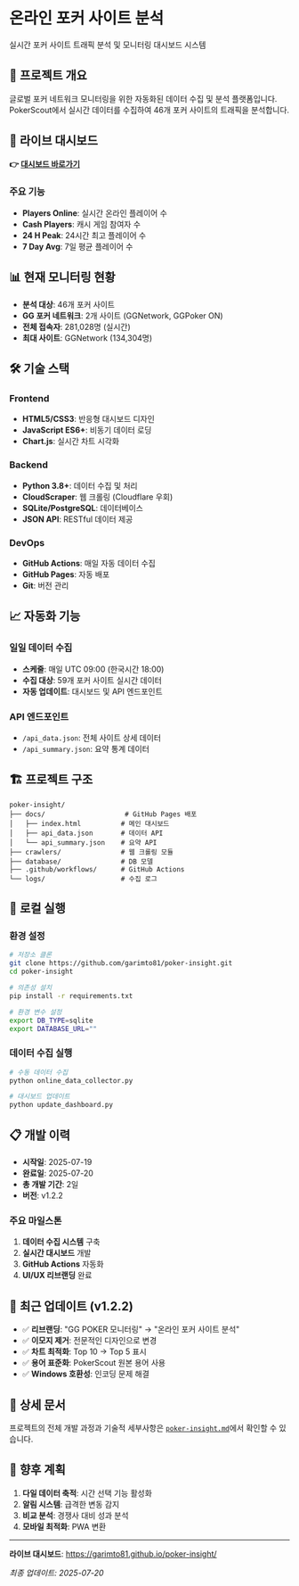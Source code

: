 # 온라인 포커 사이트 분석

실시간 포커 사이트 트래픽 분석 및 모니터링 대시보드 시스템

## 🎯 프로젝트 개요

글로벌 포커 네트워크 모니터링을 위한 자동화된 데이터 수집 및 분석 플랫폼입니다. PokerScout에서 실시간 데이터를 수집하여 46개 포커 사이트의 트래픽을 분석합니다.

## 🚀 라이브 대시보드

**👉 [대시보드 바로가기](https://garimto81.github.io/poker-insight/)**

### 주요 기능
- **Players Online**: 실시간 온라인 플레이어 수
- **Cash Players**: 캐시 게임 참여자 수  
- **24 H Peak**: 24시간 최고 플레이어 수
- **7 Day Avg**: 7일 평균 플레이어 수

## 📊 현재 모니터링 현황

- **분석 대상**: 46개 포커 사이트
- **GG 포커 네트워크**: 2개 사이트 (GGNetwork, GGPoker ON)
- **전체 접속자**: 281,028명 (실시간)
- **최대 사이트**: GGNetwork (134,304명)

## 🛠️ 기술 스택

### Frontend
- **HTML5/CSS3**: 반응형 대시보드 디자인
- **JavaScript ES6+**: 비동기 데이터 로딩
- **Chart.js**: 실시간 차트 시각화

### Backend  
- **Python 3.8+**: 데이터 수집 및 처리
- **CloudScraper**: 웹 크롤링 (Cloudflare 우회)
- **SQLite/PostgreSQL**: 데이터베이스
- **JSON API**: RESTful 데이터 제공

### DevOps
- **GitHub Actions**: 매일 자동 데이터 수집
- **GitHub Pages**: 자동 배포
- **Git**: 버전 관리

## 📈 자동화 기능

### 일일 데이터 수집
- **스케줄**: 매일 UTC 09:00 (한국시간 18:00)
- **수집 대상**: 59개 포커 사이트 실시간 데이터
- **자동 업데이트**: 대시보드 및 API 엔드포인트

### API 엔드포인트
- `/api_data.json`: 전체 사이트 상세 데이터
- `/api_summary.json`: 요약 통계 데이터

## 🏗️ 프로젝트 구조

```
poker-insight/
├── docs/                    # GitHub Pages 배포
│   ├── index.html          # 메인 대시보드
│   ├── api_data.json       # 데이터 API
│   └── api_summary.json    # 요약 API
├── crawlers/               # 웹 크롤링 모듈
├── database/               # DB 모델
├── .github/workflows/      # GitHub Actions
└── logs/                   # 수집 로그
```

## 🔧 로컬 실행

### 환경 설정
```bash
# 저장소 클론
git clone https://github.com/garimto81/poker-insight.git
cd poker-insight

# 의존성 설치
pip install -r requirements.txt

# 환경 변수 설정
export DB_TYPE=sqlite
export DATABASE_URL=""
```

### 데이터 수집 실행
```bash
# 수동 데이터 수집
python online_data_collector.py

# 대시보드 업데이트
python update_dashboard.py
```

## 📋 개발 이력

- **시작일**: 2025-07-19
- **완료일**: 2025-07-20
- **총 개발 기간**: 2일
- **버전**: v1.2.2

### 주요 마일스톤
1. **데이터 수집 시스템** 구축
2. **실시간 대시보드** 개발
3. **GitHub Actions** 자동화
4. **UI/UX 리브랜딩** 완료

## 🎨 최근 업데이트 (v1.2.2)

- ✅ **리브랜딩**: "GG POKER 모니터링" → "온라인 포커 사이트 분석"
- ✅ **이모지 제거**: 전문적인 디자인으로 변경
- ✅ **차트 최적화**: Top 10 → Top 5 표시
- ✅ **용어 표준화**: PokerScout 원본 용어 사용
- ✅ **Windows 호환성**: 인코딩 문제 해결

## 📄 상세 문서

프로젝트의 전체 개발 과정과 기술적 세부사항은 [`poker-insight.md`](./poker-insight.md)에서 확인할 수 있습니다.

## 🔮 향후 계획

1. **다일 데이터 축적**: 시간 선택 기능 활성화
2. **알림 시스템**: 급격한 변동 감지
3. **비교 분석**: 경쟁사 대비 성과 분석
4. **모바일 최적화**: PWA 변환

---

**라이브 대시보드**: https://garimto81.github.io/poker-insight/

*최종 업데이트: 2025-07-20*